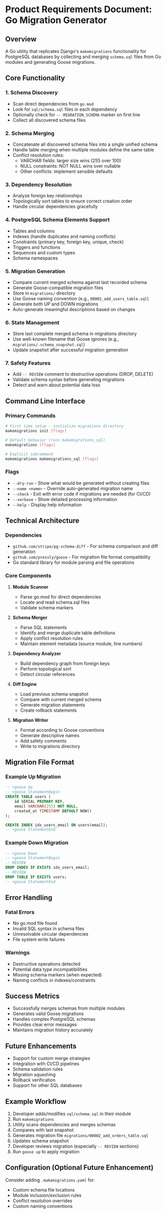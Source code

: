 # Product Requirements Document: Go Migration Generator

## Overview
A Go utility that replicates Django's `makemigrations` functionality for PostgreSQL databases by collecting and merging `schema.sql` files from Go modules and generating Goose migrations.

## Core Functionality

### 1. Schema Discovery
- Scan direct dependencies from `go.mod`
- Look for `sql/schema.sql` files in each dependency
- Optionally check for `-- MIGRATION_SCHEMA` marker on first line
- Collect all discovered schema files

### 2. Schema Merging
- Concatenate all discovered schema files into a single unified schema
- Handle table merging when multiple modules define the same table
- Conflict resolution rules:
  - VARCHAR fields: larger size wins (255 over 100)
  - NULL constraints: NOT NULL wins over nullable
  - Other conflicts: implement sensible defaults

### 3. Dependency Resolution
- Analyze foreign key relationships
- Topologically sort tables to ensure correct creation order
- Handle circular dependencies gracefully

### 4. PostgreSQL Schema Elements Support
- Tables and columns
- Indexes (handle duplicates and naming conflicts)
- Constraints (primary key, foreign key, unique, check)
- Triggers and functions
- Sequences and custom types
- Schema namespaces

### 5. Migration Generation
- Compare current merged schema against last recorded schema
- Generate Goose-compatible migration files
- Store in `migrations/` directory
- Use Goose naming convention (e.g., `00001_add_users_table.sql`)
- Generate both UP and DOWN migrations
- Auto-generate meaningful descriptions based on changes

### 6. State Management
- Store last complete merged schema in migrations directory
- Use well-known filename that Goose ignores (e.g., `migrations/.schema_snapshot.sql`)
- Update snapshot after successful migration generation

### 7. Safety Features
- Add `-- REVIEW` comment to destructive operations (DROP, DELETE)
- Validate schema syntax before generating migrations
- Detect and warn about potential data loss

## Command Line Interface

### Primary Commands
```bash
# First time setup - initialize migrations directory
makemigrations init [flags]

# Default behavior (runs makemigrations_sql)
makemigrations [flags]

# Explicit subcommand
makemigrations makemigrations_sql [flags]
```

### Flags
- `--dry-run` - Show what would be generated without creating files
- `--name <name>` - Override auto-generated migration name
- `--check` - Exit with error code if migrations are needed (for CI/CD)
- `--verbose` - Show detailed processing information
- `--help` - Display help information

## Technical Architecture

### Dependencies
- `github.com/stripe/pg-schema-diff` - For schema comparison and diff generation
- `github.com/pressly/goose` - For migration file format compatibility
- Go standard library for module parsing and file operations

### Core Components

1. **Module Scanner**
   - Parse go.mod for direct dependencies
   - Locate and read schema.sql files
   - Validate schema markers

2. **Schema Merger**
   - Parse SQL statements
   - Identify and merge duplicate table definitions
   - Apply conflict resolution rules
   - Maintain element metadata (source module, line numbers)

3. **Dependency Analyzer**
   - Build dependency graph from foreign keys
   - Perform topological sort
   - Detect circular references

4. **Diff Engine**
   - Load previous schema snapshot
   - Compare with current merged schema
   - Generate migration statements
   - Create rollback statements

5. **Migration Writer**
   - Format according to Goose conventions
   - Generate descriptive names
   - Add safety comments
   - Write to migrations directory

## Migration File Format

### Example Up Migration
```sql
-- +goose Up
-- +goose StatementBegin
CREATE TABLE users (
    id SERIAL PRIMARY KEY,
    email VARCHAR(255) NOT NULL,
    created_at TIMESTAMP DEFAULT NOW()
);

CREATE INDEX idx_users_email ON users(email);
-- +goose StatementEnd
```

### Example Down Migration
```sql
-- +goose Down
-- +goose StatementBegin
-- REVIEW
DROP INDEX IF EXISTS idx_users_email;
-- REVIEW
DROP TABLE IF EXISTS users;
-- +goose StatementEnd
```

## Error Handling

### Fatal Errors
- No go.mod file found
- Invalid SQL syntax in schema files
- Unresolvable circular dependencies
- File system write failures

### Warnings
- Destructive operations detected
- Potential data type incompatibilities
- Missing schema markers (when expected)
- Naming conflicts in indexes/constraints

## Success Metrics
- Successfully merges schemas from multiple modules
- Generates valid Goose migrations
- Handles complex PostgreSQL schemas
- Provides clear error messages
- Maintains migration history accurately

## Future Enhancements
- Support for custom merge strategies
- Integration with CI/CD pipelines
- Schema validation rules
- Migration squashing
- Rollback verification
- Support for other SQL databases

## Example Workflow

1. Developer adds/modifies `sql/schema.sql` in their module
2. Run `makemigrations`
3. Utility scans dependencies and merges schemas
4. Compares with last snapshot
5. Generates migration file `migrations/00002_add_orders_table.sql`
6. Updates schema snapshot
7. Developer reviews migration (especially `-- REVIEW` sections)
8. Run `goose up` to apply migration

## Configuration (Optional Future Enhancement)
Consider adding `.makemigrations.yaml` for:
- Custom schema file locations
- Module inclusion/exclusion rules
- Conflict resolution overrides
- Custom naming conventions